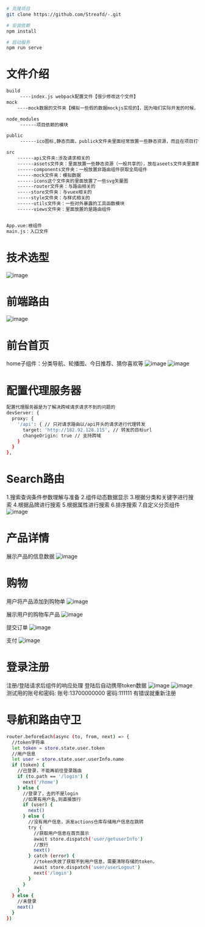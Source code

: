 ```bash
# 克隆项目
git clone https://github.com/Streafd/-.git

# 安装依赖
npm install

# 启动服务
npm run serve
```


# 文件介绍
```bash
build
     ----index.js webpack配置文件【很少修改这个文件】
mock
    ----mock数据的文件夹【模拟一些假的数据mockjs实现的】，因为咱们实际开发的时候，利用的是真是接口

node_modules
     ------项目依赖的模块

public
     ------ico图标,静态页面，publick文件夹里面经常放置一些静态资源，而且在项目打包的时候webpack不会编译这个文件夹，原封不动的打包到dist文件夹里面

src
    ------api文件夹:涉及请求相关的
    ------assets文件夹：里面放置一些静态资源（一般共享的），放在aseets文件夹里面静态资源，在webpack打包的时候，会进行编译
    ------components文件夹：一般放置非路由组件获取全局组件
    ------mock文件夹：模拟数据
    ------icons这个文件夹的里面放置了一些svg矢量图
    ------router文件夹：与路由相关的
    -----store文件夹：与vuex相关的
    -----style文件夹：与样式相关的
    ------utils文件夹：一些对外暴露的工具函数模块
    ------views文件夹：里面放置的是路由组件


App.vue:根组件
main.js：入口文件
```

# 技术选型
![image](https://github.com/Streafd/DeomImg/blob/master/qiantai/1688566486784.png)

# 前端路由
![image](https://github.com/Streafd/DeomImg/blob/master/qiantai/1688565370066.png)

# 前台首页
home子组件：分类导航、轮播图、今日推荐、猜你喜欢等
![image](https://github.com/Streafd/DeomImg/blob/master/qiantai/1688457596364.png)
![image](https://github.com/Streafd/DeomImg/blob/master/qiantai/1688457639572.png)

# 配置代理服务器
```bash
配置代理服务器是为了解决跨域请求请求不到的问题的
devServer: {
  proxy: {
    '/api': { // 只对请求路由以/api开头的请求进行代理转发
      target: 'http://182.92.128.115', // 转发的目标url
      changeOrigin: true // 支持跨域
    }
  }
},
```

# Search路由
1.搜索查询条件参数理解与准备 2.组件动态数据显示 3.根据分类和关键字进行搜索 4.根据品牌进行搜索 5.根据属性进行搜索 6.排序搜索 7.自定义分页组件
![image](https://github.com/Streafd/DeomImg/blob/master/qiantai/1688457721546.png)

# 产品详情
展示产品的信息数据
![image](https://github.com/Streafd/DeomImg/blob/master/qiantai/1688457877686.png)

# 购物
用户将产品添加到购物单
![image](https://github.com/Streafd/DeomImg/blob/master/qiantai/1688457943539.png)

展示用户的购物车产品
![image](https://github.com/Streafd/DeomImg/blob/master/qiantai/1688457971969.png)

提交订单
![image](https://github.com/Streafd/DeomImg/blob/master/qiantai/1688458000495.png)

支付
![image](https://github.com/Streafd/DeomImg/blob/master/qiantai/1688458049181.png)

# 登录注册
注册/登陆请求后组件的响应处理 
登陆后自动携带token数据
![image](https://github.com/Streafd/DeomImg/blob/master/qiantai/1688458067598.png)
![image](https://github.com/Streafd/DeomImg/blob/master/qiantai/1688458135468.png)
测试用的账号和密码:
账号:13700000000 密码:111111
有错误就重新注册

# 导航和路由守卫
```bash
router.beforeEach(async (to, from, next) => {
  //token字符串
  let token = store.state.user.token
  //用户信息
  let user = store.state.user.userInfo.name
  if (token) {
    //已登录，不能再前往登录路由
    if (to.path == '/login') {
      next('/home')
    } else {
      //登录了，去的不是login
      //如果有用户名,则直接放行
      if (user) {
        next()
      } else {
        //没有用户信息，派发actions仓库存储用户信息在跳转
        try {
          //获取用户信息在首页展示
          await store.dispatch('user/getuserInfo')
          //放行
          next()
        } catch (error) {
          //token失效了获取不到用户信息，需要清除存储的token，
          await store.dispatch('user/userLogout')
          next('/login')
        }
      }
    }
  } else {
    //未登录
    next()
  }
})
```
